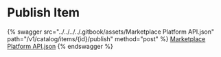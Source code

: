 # Publish Item

{% swagger src="../../../../.gitbook/assets/Marketplace Platform API.json" path="/v1/catalog/items/{id}/publish" method="post" %}
[Marketplace Platform API.json](<../../../../.gitbook/assets/Marketplace Platform API.json>)
{% endswagger %}
